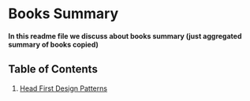 # Books Summary

#### In this readme file we discuss about books summary (just aggregated summary of books copied)

## Table of Contents

1. [Head First Design Patterns](./books/head_first_design_patterns.md)
